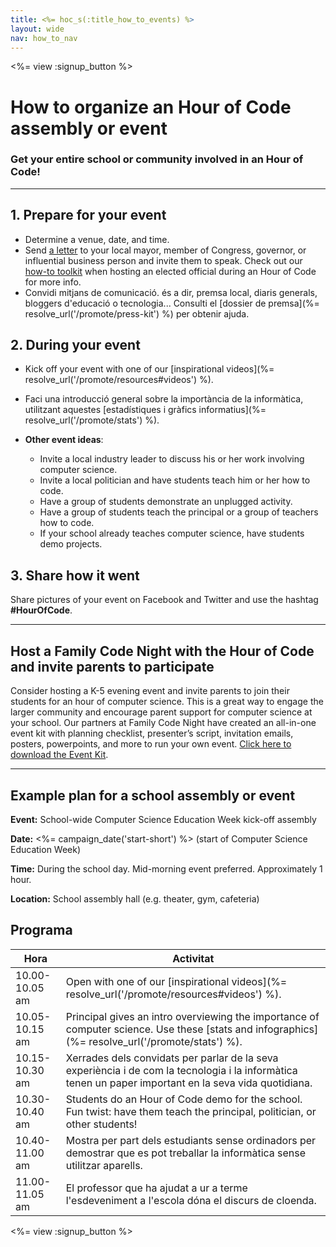 ```yaml
---
title: <%= hoc_s(:title_how_to_events) %>
layout: wide
nav: how_to_nav
---
```

<%= view :signup_button %>

# How to organize an Hour of Code assembly or event

### Get your entire school or community involved in an Hour of Code!

* * *

## 1. Prepare for your event

- Determine a venue, date, and time.
- Send [a letter](https://hourofcode.com/promote/resources#sample-emails) to your local mayor, member of Congress, governor, or influential business person and invite them to speak. Check out our [how-to toolkit](%=localized_file('/files/elected-official.pdf')%) when hosting an elected official during an Hour of Code for more info.
- Convidi mitjans de comunicació. és a dir, premsa local, diaris generals, bloggers d'educació o tecnologia... Consulti el [dossier de premsa](%= resolve_url('/promote/press-kit') %) per obtenir ajuda.

## 2. During your event

- Kick off your event with one of our [inspirational videos](%= resolve_url('/promote/resources#videos') %).
- Faci una introducció general sobre la importància de la informàtica, utilitzant aquestes [estadístiques i gràfics informatius](%= resolve_url('/promote/stats') %).   
      
    
- **Other event ideas**: 
    - Invite a local industry leader to discuss his or her work involving computer science.
    - Invite a local politician and have students teach him or her how to code.
    - Have a group of students demonstrate an unplugged activity.
    - Have a group of students teach the principal or a group of teachers how to code.
    - If your school already teaches computer science, have students demo projects.

## 3. Share how it went

Share pictures of your event on Facebook and Twitter and use the hashtag **#HourOfCode**.

* * *

## Host a Family Code Night with the Hour of Code and invite parents to participate

Consider hosting a K-5 evening event and invite parents to join their students for an hour of computer science. This is a great way to engage the larger community and encourage parent support for computer science at your school. Our partners at Family Code Night have created an all-in-one event kit with planning checklist, presenter’s script, invitation emails, posters, powerpoints, and more to run your own event. [Click here to download the Event Kit](http://www.familycodenight.org/DownloadCodeDotOrg.html).

* * *

## Example plan for a school assembly or event

**Event:** School-wide Computer Science Education Week kick-off assembly

**Date:** <%= campaign_date('start-short') %> (start of Computer Science Education Week)

**Time:** During the school day. Mid-morning event preferred. Approximately 1 hour.

**Location:** School assembly hall (e.g. theater, gym, cafeteria)

## Programa

| Hora           | Activitat                                                                                                                                              |
| -------------- | ------------------------------------------------------------------------------------------------------------------------------------------------------ |
| 10.00-10.05 am | Open with one of our [inspirational videos](%= resolve_url('/promote/resources#videos') %).                                                            |
| 10.05-10.15 am | Principal gives an intro overviewing the importance of computer science. Use these [stats and infographics](%= resolve_url('/promote/stats') %).       |
| 10.15-10.30 am | Xerrades dels convidats per parlar de la seva experiència i de com la tecnologia i la informàtica tenen un paper important en la seva vida quotidiana. |
| 10.30-10.40 am | Students do an Hour of Code demo for the school. Fun twist: have them teach the principal, politician, or other students!                              |
| 10.40-11.00 am | Mostra per part dels estudiants sense ordinadors per demostrar que es pot treballar la informàtica sense utilitzar aparells.                           |
| 11.00-11.05 am | El professor que ha ajudat a ur a terme l'esdeveniment a l'escola dóna el discurs de cloenda.                                                          |

<%= view :signup_button %>